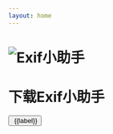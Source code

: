 ```yaml
---
layout: home
---
```



<script lang="ts" setup>
import { ref, onMounted } from 'vue';
import { withBase } from 'vitepress'
const platforms = [{
label: 'Windows',
icon: '/Windows.svg'
}, {
label: 'MacOS',
icon: '/MacOS.svg'
},{
label: 'Linux',
icon: '/Linux.svg'
},{
label: 'Android',
icon: '/Android.svg'
},{
label: 'iOS',
icon: '/iOS.svg'
}];

const currentPlatform = ref('Unknown');

onMounted(() => {
  
currentPlatform.value = sessionStorage.getItem('platform') || getCurrentPlatform();

function getCurrentPlatform(): String {
  const userAgent = navigator.userAgent;
  if (/Windows/i.test(userAgent)) {
    return 'Windows';
  } else if (/Macintosh/i.test(userAgent) || /MacIntel/i.test(userAgent)) {
    return 'macOS';
  } else if (/Linux/i.test(userAgent)) {
    return 'Linux';
  }

  if (/Android/i.test(userAgent)) {
    return 'Android';
  } else if (/iPhone|iPad|iPod|iOS/i.test(userAgent)) {
    return 'iOS';
  }

  return 'Unknown';
}

})

function changePlatform(platform: String) {
  currentPlatform.value = platform;
  sessionStorage.setItem('platform', platform);
}

</script>

<div class="download">
<h1>
<img src="/logo.svg" alt="Exif小助手">
</h1>
<h1>下载Exif小助手</h1>
<div class="download-buttons">
<button class="download-button" :class="{ 'active': currentPlatform === label }" v-for="{label,icon} in platforms" :key="label"
@click="changePlatform(label)">
<img class="icon" :src="withBase(icon)"/> {{label}}
</button>
</div>
<div class="download-area">
<template v-if="currentPlatform === 'Windows'">
 <h4>Windows下载</h4>
<div>
<h6>二进制文件</h6>
<a class="download-link" download :href="withBase('/release/Exif小助手_windows_x64.exe')">⬇️ EXE</a>
<a class="download-link" download :href="withBase('/release/Exif小助手_windows_x64.msix')">⬇️ MSIX</a>
<a class="download-link" download :href="withBase('/release/Exif小助手_windows_x64.zip')">⬇️ ZIP</a>
</div>
<div>
<div>
<h6>Microsoft Store</h6>
<a class="download-link">
<img src="/microsoft-store.svg"/>
</a>
</div>
</div>
</template>
<template v-if="currentPlatform === 'MacOS'">
 <h4>MacOS下载</h4>
<div>
<h6>二进制文件</h6>
<a class="download-link">⬇️ DMG</a>
</div>
<div>
<div>
<h6>Apple Store</h6>
<a class="download-link">
<img src="/apple-store.svg"/>
</a>
</div>
</div>
</template>
<template v-if="currentPlatform === 'Linux'">
 <h4>Linux下载</h4>
<div>
<h6>二进制文件</h6>
<a class="download-link" download :href="withBase('/release/Exif小助手.tar.gz')">⬇️ TAR</a>
</div>
<div>
</div>
</template>
<template v-if="currentPlatform === 'Android'">
 <h4>Android下载</h4>
<div>
<h6>二进制文件</h6>
<a class="download-link" download :href="withBase('/release/Exif小助手.apk')">⬇️ APK</a>
</div>
<div>
<h6>Google Play</h6>
<a class="download-link">
<img src="/google-play.svg"/>
</a>
</div>
<div>
</div>
</template>
<template v-if="currentPlatform === 'iOS'">
 <h4>iOS下载</h4>
<div>
<h6>Apple Store</h6>
<a class="download-link">
<img src="/apple-store.svg"/>
</a>
</div>
<div>
</div>
</template>
</div>
</div>
